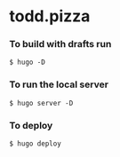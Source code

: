 # todd.pizza
### To build with drafts run  
```$ hugo -D```
### To run the local server  
```$ hugo server -D```
### To deploy  
```$ hugo deploy```
